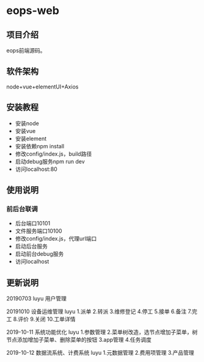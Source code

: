 # eops-web

## 项目介绍
eops前端源码。

## 软件架构
node+vue+elementUI+Axios


## 安装教程

* 安装node
* 安装vue
* 安装element
* 安装依赖npm install
* 修改config/index.js，build路径
* 启动debug服务npm run dev
* 访问localhost:80

## 使用说明
### 前后台联调
* 后台端口10101
* 文件服务端口10100
* 修改config/index.js，代理url端口
* 启动后台服务
* 启动前台debug服务
* 访问localhost
	
## 更新说明
20190703 luyu 用户管理

20191010 设备运维管理 luyu
1.派单
2.转派
3.维修登记
4.停工
5.接单
6.备注
7.完工
8.评价
9.关闭
10.工单详情

2019-10-11 系统功能优化 luyu
1.参数管理
2.菜单树改造，选节点增加子菜单，树节点添加增加子菜单、删除菜单的按钮
3.app管理
4.任务调度

2019-10-12 数据流系统、计费系统 luyu
1.元数据管理
2.费用项管理
3.产品管理
